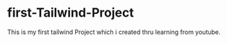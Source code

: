# first-Tailwind-Project
This is my first tailwind Project  which i created thru learning from youtube.
